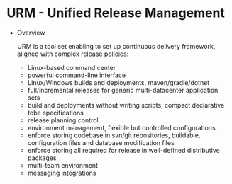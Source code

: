 # URM - Unified Release Management

* Overview

  URM is a tool set enabling to set up continuous delivery framework, aligned with complex release policies:
  - Linux-based command center
  - powerful command-line interface
  - Linux/Windows builds and deployments, maven/gradle/dotnet
  - full/incremental releases for generic multi-datacenter application sets
  - build and deployments without writing scripts, compact declarative tobe specifications
  - release planning control
  - environment management, flexible but controlled configurations
  - enforce storing codebase in svn/git repositories, buildable, configuration files and database modification files
  - enforce storing all required for release in well-defined distributive packages
  - multi-team environment
  - messaging integrations
   
  
